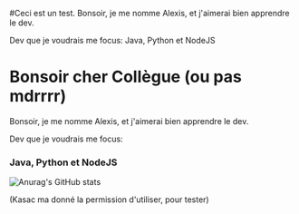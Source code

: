 #Ceci est un test.
Bonsoir, je me nomme Alexis, et j'aimerai bien apprendre le dev.

Dev que je voudrais me focus: 
Java, Python et NodeJS

# Bonsoir cher Collègue (ou pas mdrrrr) 

Bonsoir, je me nomme Alexis, et j'aimerai bien apprendre le dev.

Dev que je voudrais me focus: 
### Java, Python et NodeJS


![Anurag's GitHub stats](https://github-readme-stats.vercel.app/api?username=galexis260407&show_icons=true)

(Kasac ma donné la permission d'utiliser, pour tester)
